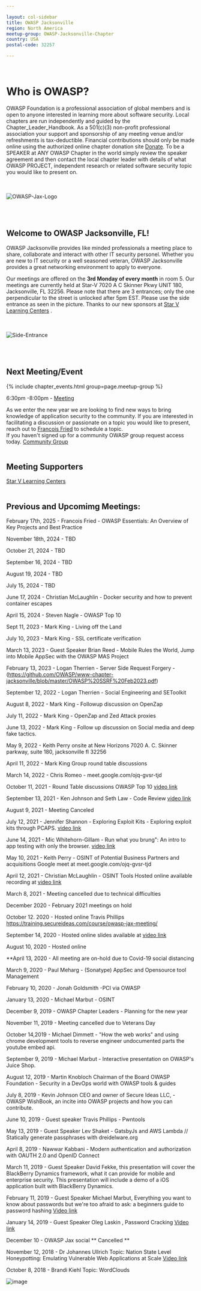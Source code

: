 ```yaml
---

layout: col-sidebar
title: OWASP Jacksonville
region: North America
meetup-group: OWASP-Jacksonville-Chapter
country: USA
postal-code: 32257

---
```

 
&nbsp;  
# **Who is OWASP?**

OWASP Foundation is a professional association of global members and is open to anyone interested in learning more about software security.  Local chapters are run independently and guided by the Chapter_Leader_Handbook.  As a 501(c)(3) non-profit professional association your support and sponsorship of any meeting venue and/or refreshments is tax-deductible.  Financial contributions should only be made online using the authorized online chapter donation site [Donate](https://owasp.org).  To be a SPEAKER at ANY OWASP Chapter in the world simply review the speaker agreement and then contact the local chapter leader with details of what OWASP PROJECT, independent research or related software security topic you would like to present on.

&nbsp;  
&nbsp;  
![OWASP-Jax-Logo](assets/images/OWASP_Jacksonville.PNG)

&nbsp;  
&nbsp;  
## **Welcome to OWASP Jacksonville, FL!**

OWASP Jacksonville provides like minded professionals a meeting place to share, collaborate and interact with other IT security personel.  Whether you are new to IT security or a well seasoned veteran, OWASP Jacksonville provides a great networking environment to apply to everyone. 

Our meetings are offered on the **3rd Monday of every month** in room 5. Our meetings are currently held at Star-V  7020 A C Skinner Pkwy UNIT 180, Jacksonville, FL 32256. Please note that there are 3 entrances; only the one perpendicular to the street is unlocked after 5pm EST. Please use the side entrance as seen in the picture. Thanks to our new sponsors at [Star V Learning Centers](https://starv.tech/) .

&nbsp;  
&nbsp;    
![Side-Entrance](assets/images/Side_Entrance.jpg)     

&nbsp;  
&nbsp;  

## Next Meeting/Event <!-- You should keep this section as it will populate your meetup events -->

{% include chapter_events.html group=page.meetup-group %}


6:30pm -8:00pm - [Meeting](https://www.meetup.com/OWASP-Jacksonville-Chapter/)


As we enter the new year we are looking to find new ways to bring knowledge of application security to the community.  If you are interested in facilitating a discussion or passionate on a topic you would like to present, reach out to [Francois Fried](mailto:francois.fried@owasp.org) to schedule a topic.
&nbsp;  
If you haven't signed up for a community OWASP group request access today.  [Community Group](https://groups.google.com/a/owasp.org/forum/#!forum/jacksonville-chapter)
&nbsp;  
&nbsp;  
## Meeting Supporters
[Star V Learning Centers](https://starv.tech/) 
&nbsp;  
&nbsp;  
## Previous and Upcomimg Meetings:

February 17th, 2025 - Francois Fried -  OWASP Essentials: An
Overview of Key Projects and Best Practice

November 18th, 2024 - TBD

October 21, 2024 - TBD

September 16, 2024 - TBD

August 19, 2024 - TBD

July 15, 2024 - TBD

June 17, 2024 - Christian McLaughlin - Docker security and how to prevent container escapes

April 15, 2024 - Steven Nagle - OWASP Top 10

Sept 11, 2023 - Mark King - Living off the Land

July 10, 2023 - Mark King - SSL certificate verification

March 13, 2023 - Guest Speaker Brian Reed - Mobile Rules the World, Jump into Mobile AppSec with the OWASP MAS Project

February 13, 2023 - Logan Therrien - Server Side Request Forgery - (https://github.com/OWASP/www-chapter-jacksonville/blob/master/OWASP%20SSRF%20Feb2023.pdf) 

September 12, 2022 - Logan Therrien - Social Engineering and SEToolkit

August 8, 2022 - Mark King - Followup discussion on OpenZap

July 11, 2022 - Mark King - OpenZap and Zed Attack proxies

June 13, 2022 - Mark King - Follow up discussion on Social media and deep fake tactics.

May 9, 2022 - Keith Perry onsite at New Horizons 7020 A. C. Skinner parkway, suite 180, jacksonville fl 32256

April 11, 2022 - Mark King Group round table discussions

March 14, 2022 - Chris Romeo - meet.google.com/ojq-gvsr-tjd

October 11, 2021 - Round Table discussions OWASP Top 10 [video link](https://youtu.be/0BwMYtt2qro)

September 13, 2021 - Ken Johnson and Seth Law - Code Review [video link](https://youtu.be/SSnSNPG6nLY)

August 9, 2021 - Meeting Canceled

July 12, 2021 - Jennifer Shannon - Exploring Exploit Kits - Exploring exploit kits through PCAPS. [video link](https://youtu.be/iZ68r20H_L0)

June 14, 2021 - Mic Whitehorn-Gillam - Run what you brung": An intro to app testing with only the browser. [video link](https://youtu.be/xyjcGIIItGA)

May 10, 2021 - Keith Perry - OSINT of Potential Business Partners and acquisitions Google meet at meet.google.com/ojq-gvsr-tjd

April 12, 2021 - Christian McLaughlin - OSINT Tools Hosted online available recording at [video link](https://aombbb2020.academyofmine.net/playback/presentation/2.0/playback.html?meetingId=2486e7b8421bdd70892872e096f5d617abf5bec1-1618264657202)

March 8, 2021 - Meeting cancelled due to technical difficulties

December 2020 - February 2021 meetings on hold

October 12. 2020 - Hosted online Travis Phillips https://training.secureideas.com/course/owasp-jax-meeting/

September 14, 2020 - Hosted online slides available at [video link](https://aombbb2020.academyofmine.net/playback/presentation/2.0/playback.html?meetingId=c5bb0e1eb7f6cdb87cb1632d32927ff779b220bc-1600121782941)

August 10, 2020 - Hosted online

**April 13, 2020 - All meeting are on-hold due to Covid-19 social distancing 

March 9, 2020 - Paul Meharg - (Sonatype) AppSec and Opensource tool Management 

February 10, 2020 - Jonah Goldsmith -PCI via OWASP 

January 13, 2020 - Michael Marbut - OSINT

December 9, 2019 - OWASP Chapter Leaders - Planning for the new year

November 11, 2019 - Meeting cancelled due to Veterans Day

October 14,2019 - Michael Dimmett - "How the web works" and using chrome development tools to reverse engineer undocumented parts the youtube embed api. 

September 9, 2019 - Michael Marbut - Interactive presentation on OWASP's Juice Shop.

August 12, 2019 - Martin Knobloch Chairman of the Board OWASP Foundation - Security in a DevOps world with OWASP tools & guides

July 8, 2019 - Kevin Johnson CEO and owner of Secure Ideas LLC, - OWASP WishBook, an incite into OWASP projects and how you can contribute.

June 10, 2019 - Guest speaker Travis Phillips - Pwntools

May 13, 2019 - Guest Speaker Lev Shaket - GatsbyJs and AWS Lambda // Statically generate passphrases with dreidelware.org

April 8, 2019 - Nawwar Kabbani - Modern authentication and authorization with OAUTH 2.0 and OpenID Connect

March 11, 2019 - Guest Speaker David Fekke, this presentation will cover the BlackBerry Dynamics framework, what it can provide for mobile and enterprise security. This presentation will include a demo of a iOS application built with BlackBerry Dynamics. 

February 11, 2019 - Guest Speaker Michael Marbut, Everything you want to know about passwords but we're too afraid to ask: a beginners guide to password hashing [Video link](https://youtu.be/prhE150EiI4)

January 14, 2019 - Guest Speaker Oleg Laskin , Password Cracking [Video link](https://www.youtube.com/watch?v=Sz2IayEfuBg&t=741s)

December 10 - OWASP Jax social ** Cancelled **

November 12, 2018 - Dr Johannes Ullrich Topic: Nation State Level Honeypotting: Emulating Vulnerable Web Applications at Scale [Video link](https://youtu.be/2anqrtfJ1nA)

October 8, 2018 - Brandi Kiehl Topic: WordClouds

![image](https://github.com/OWASP/www-chapter-jacksonville/assets/48779400/46f6985c-e5e7-4987-9d5c-fb004780ec9c)



